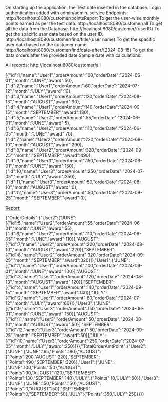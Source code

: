 On starting up the application, the Test date inserted in the database.
Login authentication added with admin/admin.
service Endpoints:
	http://localhost:8080/customer/pointsReport
		To get the user-wise monthly points earned as per the test data.
	http://localhost:8080/customer/all
		To get all the data from the Database.
	http://localhost:8080/customer/{userID}
		To get the spacific user data based on the user ID.
  	http://localhost:8080/customer/find/title/{user name}
   		To get the spacific user data based on the customer name
  	http://localhost:8080/customer/find/date-after/{2024-08-15}
   		To get the data orders after the provided date
Sample date with calculations:

All records: http://localhost:8080/customer/all

[{"id":1,"name":"User1","orderAmount":100,"orderDate":"2024-06-01","month":"JUNE","award":50},{"id":2,"name":"User1","orderAmount":60,"orderDate":"2024-07-12","month":"JULY","award":10},{"id":3,"name":"User1","orderAmount":120,"orderDate":"2024-08-13","month":"AUGUST","award":90},{"id":4,"name":"User1","orderAmount":140,"orderDate":"2024-09-15","month":"SEPTEMBER","award":130},{"id":5,"name":"User2","orderAmount":55,"orderDate":"2024-06-01","month":"JUNE","award":5},{"id":6,"name":"User2","orderAmount":110,"orderDate":"2024-06-05","month":"JUNE","award":70},{"id":7,"name":"User2","orderAmount":220,"orderDate":"2024-08-10","month":"AUGUST","award":290},{"id":8,"name":"User2","orderAmount":320,"orderDate":"2024-09-25","month":"SEPTEMBER","award":490},{"id":9,"name":"User3","orderAmount":150,"orderDate":"2024-06-01","month":"JUNE","award":150},{"id":10,"name":"User3","orderAmount":250,"orderDate":"2024-07-05","month":"JULY","award":350},{"id":11,"name":"User3","orderAmount":50,"orderDate":"2024-08-10","month":"AUGUST","award":0},{"id":12,"name":"User3","orderAmount":50,"orderDate":"2024-09-25","month":"SEPTEMBER","award":0}]

[Report: ](http://localhost:8080/customer/pointsReport)

{"OrderDetails":{"User2":{"JUNE":[{"id":5,"name":"User2","orderAmount":55,"orderDate":"2024-06-01","month":"JUNE","award":55},{"id":6,"name":"User2","orderAmount":110,"orderDate":"2024-06-05","month":"JUNE","award":110}],"AUGUST":[{"id":7,"name":"User2","orderAmount":220,"orderDate":"2024-08-10","month":"AUGUST","award":220}],"SEPTEMBER":[{"id":8,"name":"User2","orderAmount":320,"orderDate":"2024-09-25","month":"SEPTEMBER","award":320}]},"User1":{"JUNE":[{"id":1,"name":"User1","orderAmount":100,"orderDate":"2024-06-01","month":"JUNE","award":100}],"AUGUST":[{"id":3,"name":"User1","orderAmount":120,"orderDate":"2024-08-13","month":"AUGUST","award":120}],"SEPTEMBER":[{"id":4,"name":"User1","orderAmount":140,"orderDate":"2024-09-15","month":"SEPTEMBER","award":140}],"JULY":[{"id":2,"name":"User1","orderAmount":60,"orderDate":"2024-07-12","month":"JULY","award":60}]},"User3":{"JUNE":[{"id":9,"name":"User3","orderAmount":150,"orderDate":"2024-06-01","month":"JUNE","award":150}],"AUGUST":[{"id":11,"name":"User3","orderAmount":50,"orderDate":"2024-08-10","month":"AUGUST","award":50}],"SEPTEMBER":[{"id":12,"name":"User3","orderAmount":50,"orderDate":"2024-09-25","month":"SEPTEMBER","award":50}],"JULY":[{"id":10,"name":"User3","orderAmount":250,"orderDate":"2024-07-05","month":"JULY","award":250}]}},"TotalOrderAmtPoint":{"User2":{"JUNE":{"JUNE":165,"Points":180},"AUGUST":{"Points":290,"AUGUST":220},"SEPTEMBER":{"Points":490,"SEPTEMBER":320}},"User1":{"JUNE":{"JUNE":100,"Points":50},"AUGUST":{"Points":90,"AUGUST":120},"SEPTEMBER":{"Points":130,"SEPTEMBER":140},"JULY":{"Points":10,"JULY":60}},"User3":{"JUNE":{"JUNE":150,"Points":150},"AUGUST":{"Points":0,"AUGUST":50},"SEPTEMBER":{"Points":0,"SEPTEMBER":50},"JULY":{"Points":350,"JULY":250}}}}
